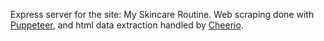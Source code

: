 Express server for the site: My Skincare Routine. Web scraping done with [Puppeteer](https://pptr.dev/), and html data extraction handled by [Cheerio](https://cheerio.js.org/). 
